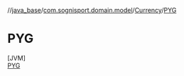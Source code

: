 //[java_base](../../../../index.md)/[com.sognisport.domain.model](../../index.md)/[Currency](../index.md)/[PYG](index.md)

# PYG

[JVM]\
[PYG](index.md)
